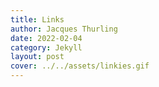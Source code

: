 ```yaml
---
title: Links 
author: Jacques Thurling
date: 2022-02-04
category: Jekyll
layout: post
cover: ../../assets/linkies.gif
---
```


<div style="text-align: left" class="sender-form-field" data-sender-form-id="m1hmusgub2kkzjd7cc6"></div>
